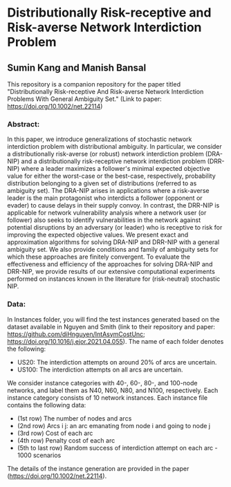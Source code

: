 # Distributionally Risk-receptive and Risk-averse Network Interdiction Problem

## Sumin Kang and Manish Bansal

This repository is a companion repository for the paper titled "Distributionally Risk-receptive And Risk-averse Network Interdiction Problems With General Ambiguity Set." (Link to paper: https://doi.org/10.1002/net.22114)

### Abstract: 

In this paper, we introduce generalizations of stochastic network interdiction problem with distributional ambiguity. In particular, we consider a distributionally risk-averse (or robust) network interdiction problem (DRA-NIP) and a distributionally risk-receptive network interdiction problem (DRR-NIP) where a leader maximizes a follower's minimal expected objective value for either the worst-case or the best-case, respectively, probability distribution belonging to a given set of distributions (referred to as ambiguity set). The DRA-NIP arises in applications where a risk-averse leader is the main protagonist who interdicts a follower (opponent or evader) to cause delays in their supply convoy. In contrast, the DRR-NIP is applicable for network vulnerability analysis where a network user (or follower) also seeks to identify vulnerabilities in the network against potential disruptions by an adversary (or leader) who is receptive to risk for improving the expected objective values. We present exact and approximation algorithms for solving DRA-NIP and DRR-NIP with a general ambiguity set. We also provide conditions and family of ambiguity sets for which these approaches are finitely convergent. To evaluate the effectiveness and efficiency of the approaches for solving DRA-NIP and DRR-NIP, we provide results of our extensive computational experiments performed on instances known in the literature for (risk-neutral) stochastic NIP.

### Data:

In Instances folder, you will find the test instances generated based on the dataset available in Nguyen and Smith (link to their repository and paper: https://github.com/diHnguyen/IntAsymCostUnc; https://doi.org/10.1016/j.ejor.2021.04.055). The name of each folder denotes the following:

- US20: The interdiction attempts on around 20% of arcs are uncertain.
- US100: The interdiction attempts on all arcs are uncertain.

We consider instance categories with 40-, 60-, 80-, and 100-node networks, and label them as N40, N60, N80, and N100, respectively. Each instance category consists of 10 network instances. Each instance file contains the following data:

- (1st row) The number of nodes and arcs
- (2nd row) Arcs i j: an arc emanating from node i and going to node j
- (3rd row) Cost of each arc
- (4th row) Penalty cost of each arc
- (5th to last row) Random success of interdiction attempt on each arc - 1000 scenarios

The details of the instance generation are provided in the paper (https://doi.org/10.1002/net.22114).
